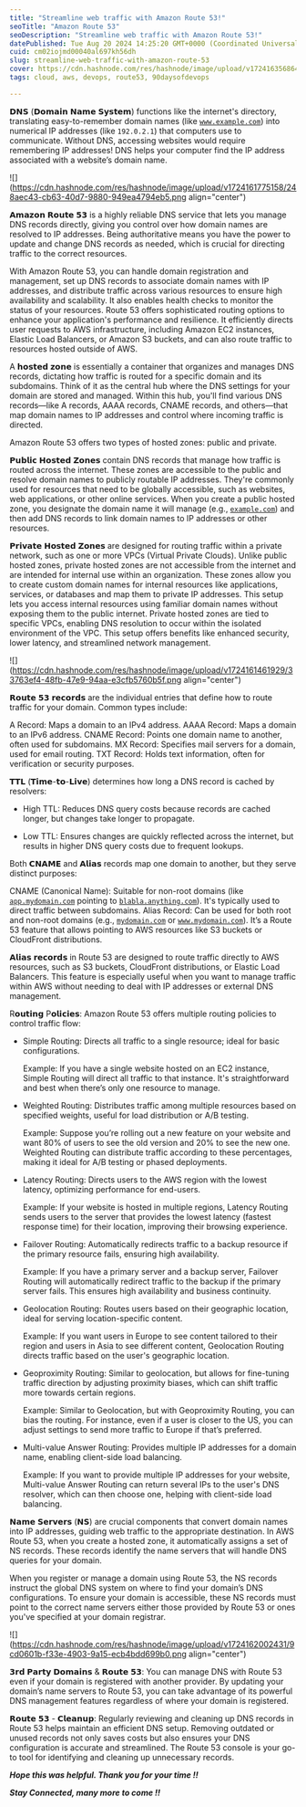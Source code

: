 ```yaml
---
title: "Streamline web traffic with Amazon Route 53!"
seoTitle: "Amazon Route 53"
seoDescription: "Streamline web traffic with Amazon Route 53!"
datePublished: Tue Aug 20 2024 14:25:20 GMT+0000 (Coordinated Universal Time)
cuid: cm02iojmd00040al697kh56dh
slug: streamline-web-traffic-with-amazon-route-53
cover: https://cdn.hashnode.com/res/hashnode/image/upload/v1724163568647/17588ec5-cdf0-487b-a029-789d9ac44b6d.png
tags: cloud, aws, devops, route53, 90daysofdevops

---
```


𝗗𝗡𝗦 (𝗗𝗼𝗺𝗮𝗶𝗻 𝗡𝗮𝗺𝗲 𝗦𝘆𝘀𝘁𝗲𝗺) functions like the internet's directory, translating easy-to-remember domain names (like [`www.example.com`](http://www.example.com)) into numerical IP addresses (like `192.0.2.1`) that computers use to communicate. Without DNS, accessing websites would require remembering IP addresses! DNS helps your computer find the IP address associated with a website’s domain name.

![](https://cdn.hashnode.com/res/hashnode/image/upload/v1724161775158/248aec43-cb63-40d7-9880-949ea4794eb5.png align="center")

𝗔𝗺𝗮𝘇𝗼𝗻 𝗥𝗼𝘂𝘁𝗲 𝟱𝟯 is a highly reliable DNS service that lets you manage DNS records directly, giving you control over how domain names are resolved to IP addresses. Being authoritative means you have the power to update and change DNS records as needed, which is crucial for directing traffic to the correct resources.

With Amazon Route 53, you can handle domain registration and management, set up DNS records to associate domain names with IP addresses, and distribute traffic across various resources to ensure high availability and scalability. It also enables health checks to monitor the status of your resources. Route 53 offers sophisticated routing options to enhance your application's performance and resilience. It efficiently directs user requests to AWS infrastructure, including Amazon EC2 instances, Elastic Load Balancers, or Amazon S3 buckets, and can also route traffic to resources hosted outside of AWS.

A 𝗵𝗼𝘀𝘁𝗲𝗱 𝘇𝗼𝗻𝗲 is essentially a container that organizes and manages DNS records, dictating how traffic is routed for a specific domain and its subdomains. Think of it as the central hub where the DNS settings for your domain are stored and managed. Within this hub, you'll find various DNS records—like A records, AAAA records, CNAME records, and others—that map domain names to IP addresses and control where incoming traffic is directed.

Amazon Route 53 offers two types of hosted zones: public and private.

𝗣𝘂𝗯𝗹𝗶𝗰 𝗛𝗼𝘀𝘁𝗲𝗱 𝗭𝗼𝗻𝗲𝘀 contain DNS records that manage how traffic is routed across the internet. These zones are accessible to the public and resolve domain names to publicly routable IP addresses. They're commonly used for resources that need to be globally accessible, such as websites, web applications, or other online services. When you create a public hosted zone, you designate the domain name it will manage (e.g., [`example.com`](http://example.com)) and then add DNS records to link domain names to IP addresses or other resources.

𝗣𝗿𝗶𝘃𝗮𝘁𝗲 𝗛𝗼𝘀𝘁𝗲𝗱 𝗭𝗼𝗻𝗲𝘀 are designed for routing traffic within a private network, such as one or more VPCs (Virtual Private Clouds). Unlike public hosted zones, private hosted zones are not accessible from the internet and are intended for internal use within an organization. These zones allow you to create custom domain names for internal resources like applications, services, or databases and map them to private IP addresses. This setup lets you access internal resources using familiar domain names without exposing them to the public internet. Private hosted zones are tied to specific VPCs, enabling DNS resolution to occur within the isolated environment of the VPC. This setup offers benefits like enhanced security, lower latency, and streamlined network management.

![](https://cdn.hashnode.com/res/hashnode/image/upload/v1724161461929/33763ef4-48fb-47e9-94aa-e3cfb5760b5f.png align="center")

𝗥𝗼𝘂𝘁𝗲 𝟱𝟯 𝗿𝗲𝗰𝗼𝗿𝗱𝘀 are the individual entries that define how to route traffic for your domain. Common types include:

A Record: Maps a domain to an IPv4 address. AAAA Record: Maps a domain to an IPv6 address. CNAME Record: Points one domain name to another, often used for subdomains. MX Record: Specifies mail servers for a domain, used for email routing. TXT Record: Holds text information, often for verification or security purposes.

𝗧𝗧𝗟 (𝗧𝗶𝗺𝗲-𝘁𝗼-𝗟𝗶𝘃𝗲) determines how long a DNS record is cached by resolvers:

* High TTL: Reduces DNS query costs because records are cached longer, but changes take longer to propagate.
    
* Low TTL: Ensures changes are quickly reflected across the internet, but results in higher DNS query costs due to frequent lookups.
    

Both 𝗖𝗡𝗔𝗠𝗘 and 𝗔𝗹𝗶𝗮𝘀 records map one domain to another, but they serve distinct purposes:

CNAME (Canonical Name): Suitable for non-root domains (like [`app.mydomain.com`](http://app.mydomain.com) pointing to [`blabla.anything.com`](http://blabla.anything.com)). It's typically used to direct traffic between subdomains. Alias Record: Can be used for both root and non-root domains (e.g., [`mydomain.com`](http://mydomain.com) or [`www.mydomain.com`](http://www.mydomain.com)). It’s a Route 53 feature that allows pointing to AWS resources like S3 buckets or CloudFront distributions.

𝗔𝗹𝗶𝗮𝘀 𝗿𝗲𝗰𝗼𝗿𝗱𝘀 in Route 53 are designed to route traffic directly to AWS resources, such as S3 buckets, CloudFront distributions, or Elastic Load Balancers. This feature is especially useful when you want to manage traffic within AWS without needing to deal with IP addresses or external DNS management.

R𝗼𝘂𝘁𝗶𝗻𝗴 P𝗼𝗹𝗶𝗰𝗶𝗲𝘀: Amazon Route 53 offers multiple routing policies to control traffic flow:

* Simple Routing: Directs all traffic to a single resource; ideal for basic configurations.
    
    Example: If you have a single website hosted on an EC2 instance, Simple Routing will direct all traffic to that instance. It's straightforward and best when there’s only one resource to manage.
    
* Weighted Routing: Distributes traffic among multiple resources based on specified weights, useful for load distribution or A/B testing.
    
    Example: Suppose you’re rolling out a new feature on your website and want 80% of users to see the old version and 20% to see the new one. Weighted Routing can distribute traffic according to these percentages, making it ideal for A/B testing or phased deployments.
    
* Latency Routing: Directs users to the AWS region with the lowest latency, optimizing performance for end-users.
    
    Example: If your website is hosted in multiple regions, Latency Routing sends users to the server that provides the lowest latency (fastest response time) for their location, improving their browsing experience.
    
* Failover Routing: Automatically redirects traffic to a backup resource if the primary resource fails, ensuring high availability.
    
    Example: If you have a primary server and a backup server, Failover Routing will automatically redirect traffic to the backup if the primary server fails. This ensures high availability and business continuity.
    
* Geolocation Routing: Routes users based on their geographic location, ideal for serving location-specific content.
    
    Example: If you want users in Europe to see content tailored to their region and users in Asia to see different content, Geolocation Routing directs traffic based on the user's geographic location.
    
* Geoproximity Routing: Similar to geolocation, but allows for fine-tuning traffic direction by adjusting proximity biases, which can shift traffic more towards certain regions.
    
    Example: Similar to Geolocation, but with Geoproximity Routing, you can bias the routing. For instance, even if a user is closer to the US, you can adjust settings to send more traffic to Europe if that’s preferred.
    
* Multi-value Answer Routing: Provides multiple IP addresses for a domain name, enabling client-side load balancing.
    
    Example: If you want to provide multiple IP addresses for your website, Multi-value Answer Routing can return several IPs to the user's DNS resolver, which can then choose one, helping with client-side load balancing.
    

𝗡𝗮𝗺𝗲 𝗦𝗲𝗿𝘃𝗲𝗿𝘀 (𝗡𝗦) are crucial components that convert domain names into IP addresses, guiding web traffic to the appropriate destination. In AWS Route 53, when you create a hosted zone, it automatically assigns a set of NS records. These records identify the name servers that will handle DNS queries for your domain.

When you register or manage a domain using Route 53, the NS records instruct the global DNS system on where to find your domain’s DNS configurations. To ensure your domain is accessible, these NS records must point to the correct name servers either those provided by Route 53 or ones you've specified at your domain registrar.

![](https://cdn.hashnode.com/res/hashnode/image/upload/v1724162002431/9cd0601b-f33e-4903-9a15-ecb4bdd699b0.png align="center")

𝟯𝗿𝗱 𝗣𝗮𝗿𝘁𝘆 𝗗𝗼𝗺𝗮𝗶𝗻𝘀 & 𝗥𝗼𝘂𝘁𝗲 𝟱𝟯: You can manage DNS with Route 53 even if your domain is registered with another provider. By updating your domain’s name servers to Route 53, you can take advantage of its powerful DNS management features regardless of where your domain is registered.

𝗥𝗼𝘂𝘁𝗲 𝟱𝟯 - 𝗖𝗹𝗲𝗮𝗻𝘂𝗽: Regularly reviewing and cleaning up DNS records in Route 53 helps maintain an efficient DNS setup. Removing outdated or unused records not only saves costs but also ensures your DNS configuration is accurate and streamlined. The Route 53 console is your go-to tool for identifying and cleaning up unnecessary records.

***Hope this was helpful. Thank you for your time !!***

***Stay Connected, many more to come !!***